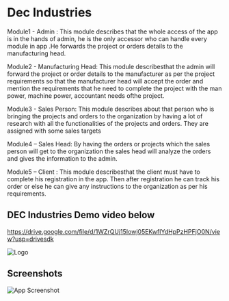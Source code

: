 
# Dec Industries

Module1 - Admin : This module describes that the whole access of the app is
in the hands of admin, he is the only accessor who can handle every module in
app .He forwards the project or orders details to the manufacturing head.

 Module2 - Manufacturing Head: This module describesthat the admin will
forward the project or order details to the
manufacturer as per the project requirements so that the manufacturer head will
accept the order and mention the
requirements that he need to complete the project with the man power, machine
power, accountant needs ofthe project.

 Module3 - Sales Person: This module describes about that person who is
bringing the projects and orders to the organization by having a lot of
research with all the
functionalities of the projects and orders. They are assigned with some sales targets


Module4 – Sales Head: By having the orders or projects which the sales person will
get to the organization the sales head will analyze the orders and gives the
information to the admin.

 Module5 – Client : This module describesthat the client must have to complete
his registration in the app. Then after
registration he can track his order or else he can give any instructions to the
organization as per his requirements.
## DEC Industries Demo video below

https://drive.google.com/file/d/1WZrQUj15Iowj05EKwfIYdHpPzHPFjO0N/view?usp=drivesdk


![Logo](https://drive.google.com/file/d/1YUxJBc3CTqbQz0pGDo93LUGWAkYZSayy/view?usp=drivesdk)


## Screenshots

![App Screenshot](https://drive.google.com/file/d/1YUxJBc3CTqbQz0pGDo93LUGWAkYZSayy/view?usp=drivesdk)

